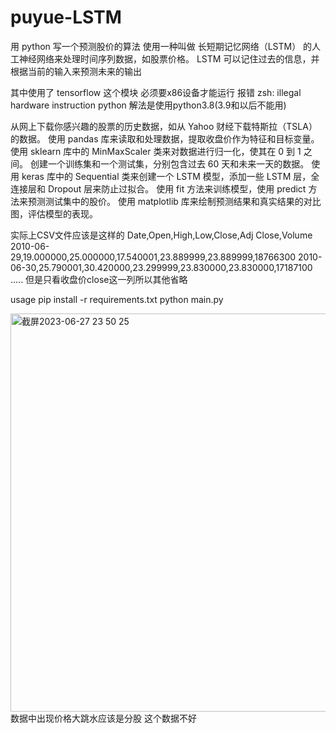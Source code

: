 # puyue-LSTM
用 python 写一个预测股价的算法
使用一种叫做 长短期记忆网络（LSTM） 的人工神经网络来处理时间序列数据，如股票价格。
LSTM 可以记住过去的信息，并根据当前的输入来预测未来的输出

其中使用了 tensorflow 这个模块 必须要x86设备才能运行
报错 zsh: illegal hardware instruction  python
解法是使用python3.8(3.9和以后不能用)

从网上下载你感兴趣的股票的历史数据，如从 Yahoo 财经下载特斯拉（TSLA）的数据。
使用 pandas 库来读取和处理数据，提取收盘价作为特征和目标变量。
使用 sklearn 库中的 MinMaxScaler 类来对数据进行归一化，使其在 0 到 1 之间。
创建一个训练集和一个测试集，分别包含过去 60 天和未来一天的数据。
使用 keras 库中的 Sequential 类来创建一个 LSTM 模型，添加一些 LSTM 层，全连接层和 Dropout 层来防止过拟合。
使用 fit 方法来训练模型，使用 predict 方法来预测测试集中的股价。
使用 matplotlib 库来绘制预测结果和真实结果的对比图，评估模型的表现。

实际上CSV文件应该是这样的
Date,Open,High,Low,Close,Adj Close,Volume
2010-06-29,19.000000,25.000000,17.540001,23.889999,23.889999,18766300
2010-06-30,25.790001,30.420000,23.299999,23.830000,23.830000,17187100
.....
但是只看收盘价close这一列所以其他省略

usage
pip install -r requirements.txt 
python main.py

<img width="637" alt="截屏2023-06-27 23 50 25" src="https://github.com/yue-pu/puyue-LSTM/assets/117700148/e1c4afc2-3d46-4257-8f74-09bab7569b30">
数据中出现价格大跳水应该是分股 这个数据不好
